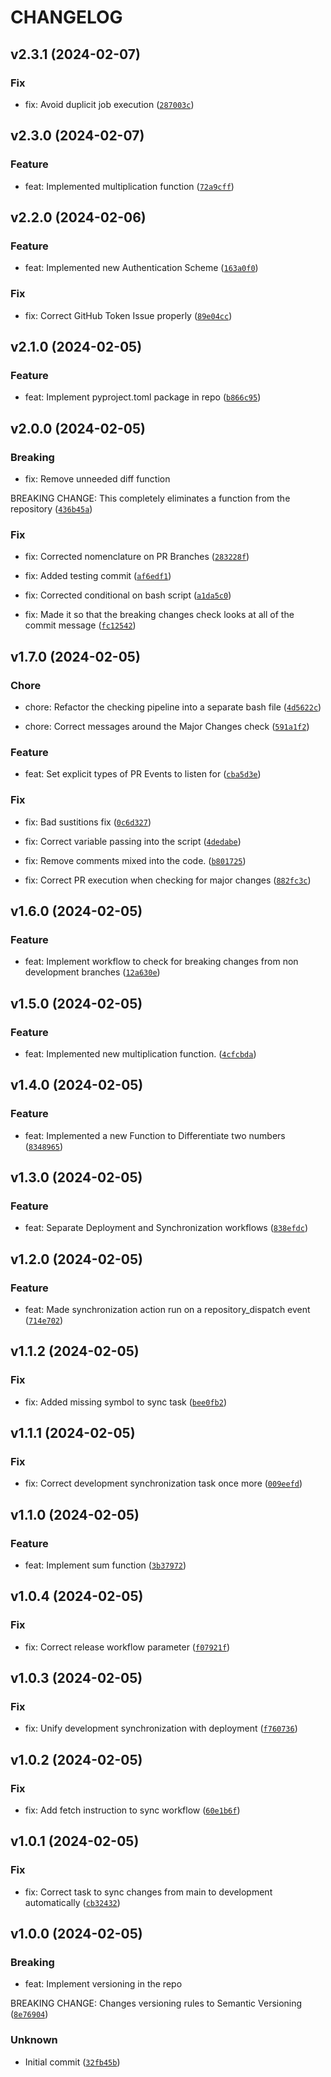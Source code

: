 # CHANGELOG



## v2.3.1 (2024-02-07)

### Fix

* fix: Avoid duplicit job execution ([`287003c`](https://github.com/Xanth-64/definitive-semantic-ver/commit/287003c43cd3a3e60028979999be4193c577469c))


## v2.3.0 (2024-02-07)

### Feature

* feat: Implemented multiplication function ([`72a9cff`](https://github.com/Xanth-64/definitive-semantic-ver/commit/72a9cff1dd3599b1b1949bed661c4ddb308b2ccb))


## v2.2.0 (2024-02-06)

### Feature

* feat: Implemented new Authentication Scheme ([`163a0f0`](https://github.com/Xanth-64/definitive-semantic-ver/commit/163a0f011722843b92f20b2ad2c60ead37e40cf7))

### Fix

* fix: Correct GitHub Token Issue properly ([`89e04cc`](https://github.com/Xanth-64/definitive-semantic-ver/commit/89e04cc90b836c55582d6695688226ecc8435043))


## v2.1.0 (2024-02-05)

### Feature

* feat: Implement pyproject.toml package in repo ([`b866c95`](https://github.com/Xanth-64/definitive-semantic-ver/commit/b866c9545c75b69bac7c8b243ad9b4c79fa4c7e3))


## v2.0.0 (2024-02-05)

### Breaking

* fix: Remove unneeded diff function

BREAKING CHANGE: This completely eliminates a function from the repository ([`436b45a`](https://github.com/Xanth-64/definitive-semantic-ver/commit/436b45a70877c63bbc5a064eca15245df90a9328))

### Fix

* fix: Corrected nomenclature on PR Branches ([`283228f`](https://github.com/Xanth-64/definitive-semantic-ver/commit/283228f21fe064f813a59d22ae2373736bd130f7))

* fix: Added testing commit ([`af6edf1`](https://github.com/Xanth-64/definitive-semantic-ver/commit/af6edf14569afa54efddc0aba370cc590ea847bf))

* fix: Corrected conditional on bash script ([`a1da5c0`](https://github.com/Xanth-64/definitive-semantic-ver/commit/a1da5c016c6e26329f679e2d18ec20c9ca8a430b))

* fix: Made it so that the breaking changes check looks at all of the commit message ([`fc12542`](https://github.com/Xanth-64/definitive-semantic-ver/commit/fc1254234674f60b78474c4ca71bfd40a3a2126f))


## v1.7.0 (2024-02-05)

### Chore

* chore: Refactor the checking pipeline into a separate bash file ([`4d5622c`](https://github.com/Xanth-64/definitive-semantic-ver/commit/4d5622cfc1bc52d497f5d7db3ce0c1b51d524395))

* chore: Correct messages around the Major Changes check ([`591a1f2`](https://github.com/Xanth-64/definitive-semantic-ver/commit/591a1f2dee4b8958adbf2a4f22c81f865bc57d93))

### Feature

* feat: Set explicit types of PR Events to listen for ([`cba5d3e`](https://github.com/Xanth-64/definitive-semantic-ver/commit/cba5d3ee6fb16bc9f2d29b17fcac4e48977e02ae))

### Fix

* fix: Bad sustitions fix ([`0c6d327`](https://github.com/Xanth-64/definitive-semantic-ver/commit/0c6d327231e42fc983bfc6e308f1c716cb65cf96))

* fix: Correct variable passing into the script ([`4dedabe`](https://github.com/Xanth-64/definitive-semantic-ver/commit/4dedabe6fc2eafebcd3f94f66b3ca06c80939ea9))

* fix: Remove comments mixed into the code. ([`b801725`](https://github.com/Xanth-64/definitive-semantic-ver/commit/b80172579514b59495ea16f8b108033320b22d7a))

* fix: Correct PR execution when checking for major changes ([`882fc3c`](https://github.com/Xanth-64/definitive-semantic-ver/commit/882fc3c42b3393290883e8c716d0bb0003e09775))


## v1.6.0 (2024-02-05)

### Feature

* feat: Implement workflow to check for breaking changes from non development branches ([`12a630e`](https://github.com/Xanth-64/definitive-semantic-ver/commit/12a630e2340f306576addfbe4c40df52345eeab5))


## v1.5.0 (2024-02-05)

### Feature

* feat: Implemented new multiplication function. ([`4cfcbda`](https://github.com/Xanth-64/definitive-semantic-ver/commit/4cfcbda91397cb650a1108c93a7d77581d61ce23))


## v1.4.0 (2024-02-05)

### Feature

* feat: Implemented a new Function to Differentiate two numbers ([`8348965`](https://github.com/Xanth-64/definitive-semantic-ver/commit/83489655d5624206e2b8f69f52cb554616aa0c37))


## v1.3.0 (2024-02-05)

### Feature

* feat: Separate Deployment and Synchronization workflows ([`838efdc`](https://github.com/Xanth-64/definitive-semantic-ver/commit/838efdcee9a948a74904113e6a2c607d6cb48799))


## v1.2.0 (2024-02-05)

### Feature

* feat: Made synchronization action run on a repository_dispatch event ([`714e702`](https://github.com/Xanth-64/definitive-semantic-ver/commit/714e7020d4f14b33acc86a17a99d048e1f0470a9))


## v1.1.2 (2024-02-05)

### Fix

* fix: Added missing symbol to sync task ([`bee0fb2`](https://github.com/Xanth-64/definitive-semantic-ver/commit/bee0fb23f0c7a10ab730f445d4ff72a48217b498))


## v1.1.1 (2024-02-05)

### Fix

* fix: Correct development synchronization task once more ([`009eefd`](https://github.com/Xanth-64/definitive-semantic-ver/commit/009eefd13207c73f78115849bebf872c93e28306))


## v1.1.0 (2024-02-05)

### Feature

* feat: Implement sum function ([`3b37972`](https://github.com/Xanth-64/definitive-semantic-ver/commit/3b3797271d668048d49c927bb59d158e658e4d9d))


## v1.0.4 (2024-02-05)

### Fix

* fix: Correct release workflow parameter ([`f07921f`](https://github.com/Xanth-64/definitive-semantic-ver/commit/f07921fb4532908ef0aaa2444e20821c8593cbe0))


## v1.0.3 (2024-02-05)

### Fix

* fix: Unify development synchronization with deployment ([`f760736`](https://github.com/Xanth-64/definitive-semantic-ver/commit/f760736340dca36b309820accd2a0de98fd98fa0))


## v1.0.2 (2024-02-05)

### Fix

* fix: Add fetch instruction to sync workflow ([`60e1b6f`](https://github.com/Xanth-64/definitive-semantic-ver/commit/60e1b6f76fe0d74368420792fe8e770098a14f91))


## v1.0.1 (2024-02-05)

### Fix

* fix: Correct task to sync changes from main to development automatically ([`cb32432`](https://github.com/Xanth-64/definitive-semantic-ver/commit/cb324325ae911c95c3f7e4ff1c4da4f1c7fc3e02))


## v1.0.0 (2024-02-05)

### Breaking

* feat: Implement versioning in the repo

BREAKING CHANGE: Changes versioning rules to Semantic Versioning ([`8e76904`](https://github.com/Xanth-64/definitive-semantic-ver/commit/8e7690479aceb1a3efe5ca741526012202833fd9))

### Unknown

* Initial commit ([`32fb45b`](https://github.com/Xanth-64/definitive-semantic-ver/commit/32fb45bd191f08a850e1af2eebaa11eba99a52ae))
